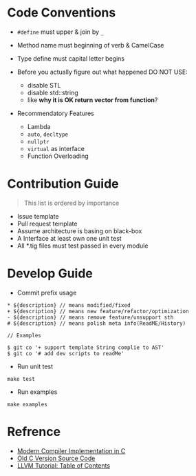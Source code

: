 # Code Conventions

* `#define` must upper & join by `_`
* Method name must beginning of verb & CamelCase
* Type define must capital letter begins
* Before you actually figure out what happened DO NOT USE:
	* disable STL
	* disable std::string
	* like __why it is OK return vector from function__?

* Recommendatory Features
	* Lambda
	* `auto`, `decltype`
	* `nullptr`
	* `virtual` as interface
	* Function Overloading

# Contribution Guide

> This list is ordered by importance

- Issue template
- Pull request template
- Assume architecture is basing on black-box
- A Interface at least own one unit test
- All *.tig files must test passed in every module



# Develop Guide

- Commit prefix usage
```
* ${description} // means modified/fixed
+ ${description} // means new feature/refactor/optimization
- ${description} // means remove feature/unsupport sth
# ${description} // means polish meta info(ReadME/History)
 
// Examples
 
$ git co '+ support template String complie to AST'
$ git co '# add dev scripts to readMe'
```

- Run unit test
```
make test
```

- Run examples
```
make examples
```

# Refrence

- [Modern Compiler Implementation in C](https://www.cs.princeton.edu/~appel/modern/c/)
- [Old C Version Source Code](https://github.com/dengwanc/Tiger/tree/c-version)
- [LLVM Tutorial: Table of Contents](http://llvm.org/docs/tutorial/index.html)
